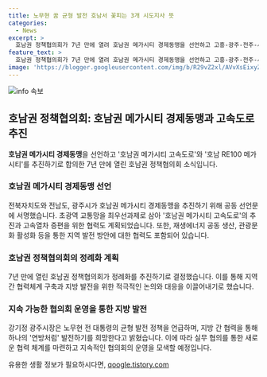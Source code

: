 ```yaml
---
title: 노무현 꿈 균형 발전 호남서 꽃피는 3개 시도지사 뜻
categories:
  - News
excerpt: >
  호남권 정책협의회가 7년 만에 열려 호남권 메가시티 경제동맹을 선언하고 고흥-광주-전주-세종을 잇는 고속도로를 추진하기로 합의했다. 또한, 호남 RE100 메가시티를 추진하고 협의회를 정례화하기로 결정한 모습이다. 이를 통해 초광역 교통망 구축과 재생에너지 활용, 관광과 문화 발전 등을 위한 협력체계가 구축되며, 지방 균형발전과 국가 예산 확보 등을 위한 다양한 계획도 담겼다. 노무현 전 대통령의 균형 발전 정책을 이어가며, 지방 간 협력을 강화하고자 하는 의지를 보였다.
feature_text: >
  호남권 정책협의회가 7년 만에 열려 호남권 메가시티 경제동맹을 선언하고 고흥-광주-전주-세종을 잇는 고속도로를 추진하기로 합의했다. 또한, 호남 RE100 메가시티를 추진하고 협의회를 정례화하기로 결정한 모습이다. 이를 통해 초광역 교통망 구축과 재생에너지 활용, 관광과 문화 발전 등을 위한 협력체계가 구축되며, 지방 균형발전과 국가 예산 확보 등을 위한 다양한 계획도 담겼다. 노무현 전 대통령의 균형 발전 정책을 이어가며, 지방 간 협력을 강화하고자 하는 의지를 보였다.
image: 'https://blogger.googleusercontent.com/img/b/R29vZ2xl/AVvXsEixyZcFfHzMRdzZMjFBmAUKJYCLCGyLL1o632UiGVXcaFdKo_bkvkuCioo0uUKlGfBVcT3P84aROyZIXSBEx3Aw5nCQ3pTgDom1WDC4m8eifvWiAmWEEVb4x6G_l8C0QH225ldMjyaFvpxGEBGNO37VmDTDMHGhJPq73UglMfDca1-0aw/s1600/blogspot.png'
---
```


<p><img src="https://blogger.googleusercontent.com/img/b/R29vZ2xl/AVvXsEixyZcFfHzMRdzZMjFBmAUKJYCLCGyLL1o632UiGVXcaFdKo_bkvkuCioo0uUKlGfBVcT3P84aROyZIXSBEx3Aw5nCQ3pTgDom1WDC4m8eifvWiAmWEEVb4x6G_l8C0QH225ldMjyaFvpxGEBGNO37VmDTDMHGhJPq73UglMfDca1-0aw/s1600/blogspot.png" alt="info 속보" /></p>

<h2 data-ke-size="size26">호남권 정책협의회: 호남권 메가시티 경제동맹과 고속도로 추진</h2>

<p data-ke-size="size16"><b>호남권 메가시티 경제동맹</b>을 선언하고 '호남권 메가시티 고속도로'와 '호남 RE100 메가시티'를 추진하기로 합의한 7년 만에 열린 호남권 정책협의회 소식입니다. </p>

<h3><b>호남권 메가시티 경제동맹 선언</b></h3>

<p data-ke-size="size16">전북자치도와 전남도, 광주시가 호남권 메가시티 경제동맹을 추진하기 위해 공동 선언문에 서명했습니다. 초광역 교통망을 최우선과제로 삼아 '호남권 메가시티 고속도로'의 추진과 고속열차 증편을 위한 협력도 계획되었습니다. 또한, 재생에너지 공동 생산, 관광문화 활성화 등을 통한 지역 발전 방안에 대한 협력도 포함되어 있습니다.</p>

<h3><b>호남권 정책협의회의 정례화 계획</b></h3>

<p data-ke-size="size16">7년 만에 열린 호남권 정책협의회가 정례화를 추진하기로 결정했습니다. 이를 통해 지역 간 협력체계 구축과 지방 발전을 위한 적극적인 논의와 대응을 이끌어내기로 했습니다.</p>

<h3><b>지속 가능한 협의회 운영을 통한 지방 발전</b></h3>

<p data-ke-size="size16">강기정 광주시장은 노무현 전 대통령의 균형 발전 정책을 언급하며, 지방 간 협력을 통해 하나의 '연방처럼' 발전하기를 희망한다고 밝혔습니다. 이에 따라 실무 협의를 통한 새로운 협력 체계를 마련하고 지속적인 협의회의 운영을 모색할 예정입니다.</p>
유용한 생활 정보가 필요하시다면, <a href="https://qoogle.tistory.com" rel="dofollow">qoogle.tistory.com</a>



